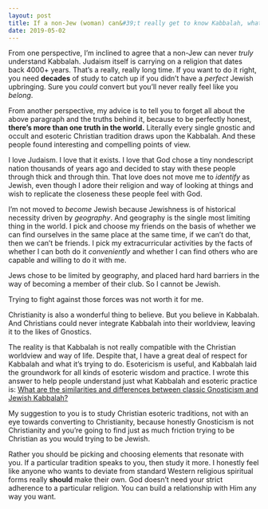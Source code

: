 ```yaml
---
layout: post
title: If a non-Jew (woman) can&#39;t really get to know Kabbalah, what path should she follow if she believes it? Is it to convert to Judaism? Or maybe follow another Abrahamic religion?
date: 2019-05-02
---
```


<p>From one perspective, I’m inclined to agree that a non-Jew can never <i>truly</i> understand Kabbalah. Judaism itself is carrying on a religion that dates back 4000+ years. That’s a really, really long time. If you want to do it right, you need <b>decades</b> of study to catch up if you didn’t have a <i>perfect</i> Jewish upbringing. Sure you <i>could</i> convert but you’ll never really feel like you <i>belong</i>.</p><p>From another perspective, my advice is to tell you to forget all about the above paragraph and the truths behind it, because to be perfectly honest, <b>there’s more than one truth in the world.</b> Literally every single gnostic and occult and esoteric Christian tradition draws upon the Kabbalah. And these people found interesting and compelling points of view.</p><p>I love Judaism. I love that it exists. I love that God chose a tiny nondescript nation thousands of years ago and decided to stay with these people through thick and through thin. That love does not move me to <i>identify</i> as Jewish, even though I adore their religion and way of looking at things and wish to replicate the closeness these people feel with God.</p><p>I’m not moved to <i>become</i> Jewish because Jewishness is of historical necessity driven by <i>geography</i>. And geography is the single most limiting thing in the world. I pick and choose my friends on the basis of whether we can find ourselves in the same place at the same time, if we can’t do that, then we can’t be friends. I pick my extracurricular activities by the facts of whether I can both do it <i>conveniently</i> and whether I can find others who are capable and willing to do it with me.</p><p>Jews chose to be limited by geography, and placed hard hard barriers in the way of becoming a member of their club. So I cannot be Jewish.</p><p>Trying to fight against those forces was not worth it for me.</p><p>Christianity is also a wonderful thing to believe. But you believe in Kabbalah. And Christians could never integrate Kabbalah into their worldview, leaving it to the likes of Gnostics.</p><p>The reality is that Kabbalah is not really compatible with the Christian worldview and way of life. Despite that, I have a great deal of respect for Kabbalah and what it’s trying to do. Esotericism is useful, and Kabbalah laid the groundwork for all kinds of esoteric wisdom and practice. I wrote this answer to help people understand just what Kabbalah and esoteric practice is: <a href="/What-are-the-similarities-and-differences-between-classic-Gnosticism-and-Jewish-Kabbalah">What are the similarities and differences between classic Gnosticism and Jewish Kabbalah?</a></p><p>My suggestion to you is to study Christian esoteric traditions, not with an eye towards converting to Christianity, because honestly Gnosticism is not Christianity and you’re going to find just as much friction trying to be Christian as you would trying to be Jewish.</p><p>Rather you should be picking and choosing elements that resonate with you. If a particular tradition speaks to you, then study it more. I honestly feel like anyone who wants to deviate from standard Western religious spiritual forms really <b>should</b> make their own. God doesn’t need your strict adherence to a particular religion. You can build a relationship with Him any way you want.</p>
